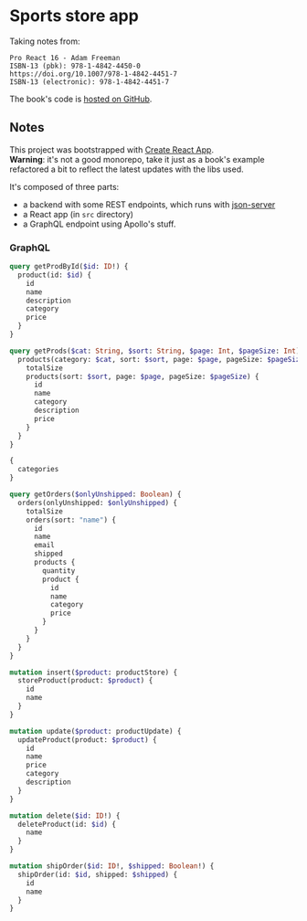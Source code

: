 # Sports store app

Taking notes from:

```
Pro React 16 - Adam Freeman
ISBN-13 (pbk): 978-1-4842-4450-0
https://doi.org/10.1007/978-1-4842-4451-7
ISBN-13 (electronic): 978-1-4842-4451-7
```

The book's code is [hosted on GitHub](https://github.com/Apress/pro-react-16).

## Notes
This project was bootstrapped with [Create React App](https://github.com/facebook/create-react-app).  
**Warning**: it's not a good monorepo, take it just as a book's example refactored a bit to reflect the latest updates with the libs used.

It's composed of three parts:

- a backend with some REST endpoints, which runs with [json-server](https://github.com/typicode/json-server)
- a React app (in `src` directory)
- a GraphQL endpoint using Apollo's stuff.

### GraphQL

```graphql
query getProdById($id: ID!) {
  product(id: $id) {
    id
    name
    description
    category
    price
  }
}

query getProds($cat: String, $sort: String, $page: Int, $pageSize: Int) {
  products(category: $cat, sort: $sort, page: $page, pageSize: $pageSize) {
    totalSize
    products(sort: $sort, page: $page, pageSize: $pageSize) {
      id
      name
      category
      description
      price
    }
  }
}

{
  categories
}

query getOrders($onlyUnshipped: Boolean) {
  orders(onlyUnshipped: $onlyUnshipped) {
    totalSize
    orders(sort: "name") {
      id
      name
      email
      shipped
      products {
        quantity
        product {
          id
          name
          category
          price
        }
      }
    }
  }
}

mutation insert($product: productStore) {
  storeProduct(product: $product) {
    id
    name
  }
}

mutation update($product: productUpdate) {
  updateProduct(product: $product) {
    id
    name
    price
    category
    description
  }
}

mutation delete($id: ID!) {
  deleteProduct(id: $id) {
    name
  }
}

mutation shipOrder($id: ID!, $shipped: Boolean!) {
  shipOrder(id: $id, shipped: $shipped) {
    id
    name
  }
}
```
